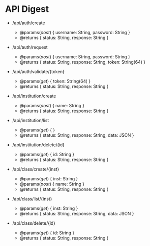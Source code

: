 # API Digest

* /api/auth/create
    * @params(_post_) { username: String, password: String }
    * @returns { status: String, response: String }
    
* /api/auth/request
    * @params(_post_) { username: String, password: String }
    * @returns { status: String, response: String, token: String(64) }
    
* /api/auth/validate/{token}
    * @params(_get_) { token: String(64) }
    * @returns { status: String, response: String }
    
* /api/institution/create
    * @params(_post_) { name: String }
    * @returns { status: String, response: String }
    
* /api/institution/list
    * @params(_get_) { }
    * @returns { status: String, response: String, data: JSON }
    
* /api/institution/delete/{id}
    * @params(_get_) { id: String }
    * @returns { status: String, response: String }
    
* /api/class/create/{inst}
    * @params(_get_) { inst: String }
    * @params(_post_) { name: String }
    * @returns { status: String, response: String }
    
* /api/class/list/{inst}
    * @params(_get_) { inst: String }
    * @returns { status: String, response: String, data: JSON }
    
* /api/class/delete/{id}
    * @params(_get_) { id: String }
    * @returns { status: String, response: String }
